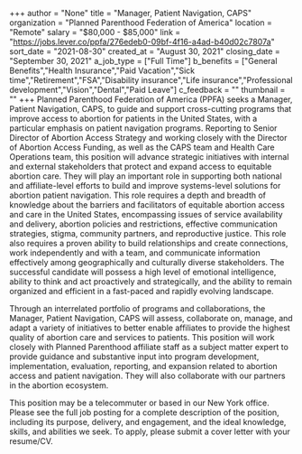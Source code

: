 +++
author = "None"
title = "Manager, Patient Navigation, CAPS"
organization = "Planned Parenthood Federation of America"
location = "Remote"
salary = "$80,000 - $85,000"
link = "https://jobs.lever.co/ppfa/276edeb0-09bf-4f16-a4ad-b40d02c7807a"
sort_date = "2021-08-30"
created_at = "August 30, 2021"
closing_date = "September 30, 2021"
a_job_type = ["Full Time"]
b_benefits = ["General Benefits","Health Insurance","Paid Vacation","Sick time","Retirement","FSA","Disability insurance","Life insurance","Professional development","Vision","Dental","Paid Leave"]
c_feedback = ""
thumbnail = ""
+++
Planned Parenthood Federation of America (PPFA) seeks a Manager, Patient Navigation, CAPS, to guide and support cross-cutting programs that improve access to abortion for patients in the United States, with a particular emphasis on patient navigation programs. Reporting to Senior Director of Abortion Access Strategy and working closely with the Director of Abortion Access Funding, as well as the CAPS team and Health Care Operations team, this position will advance strategic initiatives with internal and external stakeholders that protect and expand access to equitable abortion care. They will play an important role in supporting both national and affiliate-level efforts to build and improve systems-level solutions for abortion patient navigation. This role requires a depth and breadth of knowledge about the barriers and facilitators of equitable abortion access and care in the United States, encompassing issues of service availability and delivery, abortion policies and restrictions, effective communication strategies, stigma, community partners, and reproductive justice. This role also requires a proven ability to build relationships and create connections, work independently and with a team, and communicate information effectively among geographically and culturally diverse stakeholders. The successful candidate will possess a high level of emotional intelligence, ability to think and act proactively and strategically, and the ability to remain organized and efficient in a fast-paced and rapidly evolving landscape. 

Through an interrelated portfolio of programs and collaborations, the Manager, Patient Navigation, CAPS  will assess, collaborate on, manage, and adapt a variety of initiatives to better enable affiliates to provide the highest quality of abortion care and services to patients. This position will work closely with Planned Parenthood affiliate staff as a subject matter expert to provide guidance and substantive input into program development, implementation, evaluation, reporting, and expansion related to abortion access and patient navigation. They will also collaborate with our partners in the abortion ecosystem. 

This position may be a telecommuter or based in our New York office. Please see the full job posting for a complete description of the position, including its purpose, delivery, and engagement, and the ideal knowledge, skills, and abilities we seek. To apply, please submit a cover letter with your resume/CV. 
